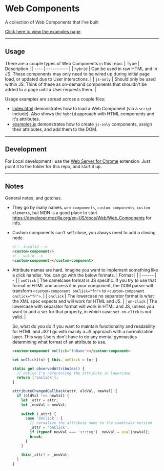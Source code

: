 # Web Components

A collection of Web Components that I've built

[Click here to view the examples page](https://the0newhoknocks.github.io/web-components/).

---

## Usage

There are a couple types of Web Components in this repo.
| Type | Description |
| ---- | ----------- |
| `hybrid` | Can be used in raw HTML and in JS. These components may only need to be wired up during initial page load, or updated due to User interactions. |
| `js-only` | Should only be used within JS. Think of these as on-demand components that shouldn't be added to a page until a User requests them. |

Usage examples are spread across a couple files:
- [index.html](./index.html) demonstrates how to load a Web Component (via a `script` include). Also shows the `hybrid` approach with HTML components and it's attributes.
- [examples.js](./example/examples.js) demonstrates how to create `js-only` components, assign their attributes, and add them to the DOM.

---

## Development

For Local development I use the [Web Server for Chrome](https://chrome.google.com/webstore/detail/web-server-for-chrome/ofhbbkphhbklhfoeikjpcbhemlocgigb) extension.
Just point it to the folder for this repo, and start it up.

---

## Notes

General notes, and gotchas.

- They go by many names. `web components`, `custom components`, `custom elements`, but MDN is a good place to start https://developer.mozilla.org/en-US/docs/Web/Web_Components for info.
- Custom components can't self close, you always need to add a closing node.
  ```html
  <!-- invalid -->
  <custom-component/>
  <!-- valid -->
  <custom-component></custom-component>
  ```
- Attribute names are hard. Imagine you want to implement something like a click handler. You can go with the below formats.
  | Format |   |
  | ------ | - |
  | `onClick` | The camelcase format is JS specific. If you try to use that format in HTML and access it in your component, the DOM parser will transform `<custom-component onClick="fn">` to `<custom-component onclick="fn">`. |
  | `onclick` | The lowercase no separator format is what the XML spec expects and will work for HTML and JS. |
  | `on-click` | The lowercase with separator format will work in HTML and JS, unless you want to add a `set` for that property, in which case `set on-click` is not valid. |
  
  So, what do you do if you want to maintain functionality and readability for HTML and JS? I go with mainly a JS approach with a normalization layer. This way Users don't have to do any mental gymnastics determining what format of an attribute to use.
  ```html
  <custom-component onClick="fnName"></custom-component>
  ```
  ```js
  set onClick(fn) { this._onClick = fn; }
  
  static get observedAttributes() {
    // notice I'm referencing the attribute in lowercase
    return ['onclick'];
  }
  
  attributeChangedCallback(attr, oldVal, newVal) {
    if (oldVal !== newVal) {
      let _attr = attr;
      let _newVal = newVal;
      
      switch (_attr) {
        case 'onclick': {
          // normalize the attribute name to the camelcase version
          _attr = 'onClick';
          if (typeof newVal === 'string') _newVal = eval(newVal);
          break;
        }
      }
      
      this[_attr] = _newVal;
    }
  }
  ```
